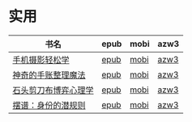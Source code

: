 # 实用

| 书名 | epub | mobi | azw3 |
| --- | --- | --- | --- |
| [手机摄影轻松学](http://ct.dalanmei.com/f/31084289-572115132-2ff347) | [epub](http://ct.dalanmei.com/f/31084289-572115132-2ff347) | [mobi](http://ct.dalanmei.com/f/31084289-571709532-848609) | [azw3](http://ct.dalanmei.com/f/31084289-572136326-e5fa8b) |
| [神奇的手账整理魔法](http://ct.dalanmei.com/f/31084289-571736048-267272) | [epub](http://ct.dalanmei.com/f/31084289-571736048-267272) | [mobi](http://ct.dalanmei.com/f/31084289-571608214-9afccd) | [azw3](http://ct.dalanmei.com/f/31084289-571914224-e6f33d) |
| [石头剪刀布博弈心理学](http://ct.dalanmei.com/f/31084289-571786636-313ce1) | [epub](http://ct.dalanmei.com/f/31084289-571786636-313ce1) | [mobi](http://ct.dalanmei.com/f/31084289-571452810-3f20ca) | [azw3](http://ct.dalanmei.com/f/31084289-571885868-7778a3) |
| [摆谱：身份的潜规则](http://ct.dalanmei.com/f/31084289-571786656-53323b) | [epub](http://ct.dalanmei.com/f/31084289-571786656-53323b) | [mobi](http://ct.dalanmei.com/f/31084289-571452842-3784e3) | [azw3](http://ct.dalanmei.com/f/31084289-571885883-edf8a4) |
